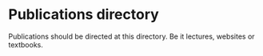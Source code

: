 # Publications directory

Publications should be directed at this directory.
Be it lectures, websites or textbooks.

